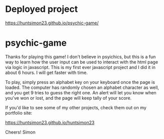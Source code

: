 # Deployed project
https://huntsimon23.github.io/psychic-game/

# psychic-game

Thanks for playing this game!  I don't believe in psyichics, but this is a fun way to learn how the user input can be used to interact with the html page via logic in javascript.  This is my first ever javascript project and I did it in about 6 hours.  I will get faster with time.

To play, simply press an alphabet key on your keyboard once the page is loaded.  The computer has randomly chosen an alphabet character as well, and you get 9 tries to guess the right one.  An alert will let you know when you've won or lost, and the page will keep tally of your score.  

If you'd like to see some of my other projects, check them out on my portfolio site: 

https://huntsimon23.github.io/huntsimon23

Cheers!
Simon

